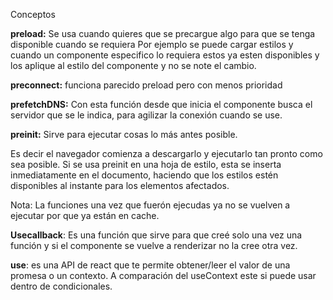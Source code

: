 Conceptos

**preload:** Se usa cuando quieres que se precargue algo para que se tenga disponible cuando se requiera
Por ejemplo se puede cargar estilos y cuando un componente especifico lo requiera estos ya esten disponibles y los aplique al estilo del componente y no se note el cambio.

**preconnect:** funciona parecido preload pero con menos prioridad

**prefetchDNS:** Con esta función desde que inicia el componente busca el servidor que se le indica, para agilizar la conexión cuando se use.

**preinit:** Sirve para ejecutar cosas lo más antes posible.

Es decir el navegador comienza a descargarlo y ejecutarlo tan pronto como sea posible.
Si se usa preinit en una hoja de estilo, esta se inserta inmediatamente en el documento, haciendo que los estilos estén disponibles al instante para los elementos afectados.

Nota:
La funciones una vez que fuerón ejecudas ya no se vuelven a ejecutar por que ya están en cache.


**Usecallback**: Es una función que sirve para que creé solo una vez una función y si el componente se vuelve a renderizar no la cree otra vez.


**use**: es una API de react que te permite obtener/leer el valor de una promesa o un contexto. A comparación del useContext este si puede usar dentro de condicionales.
